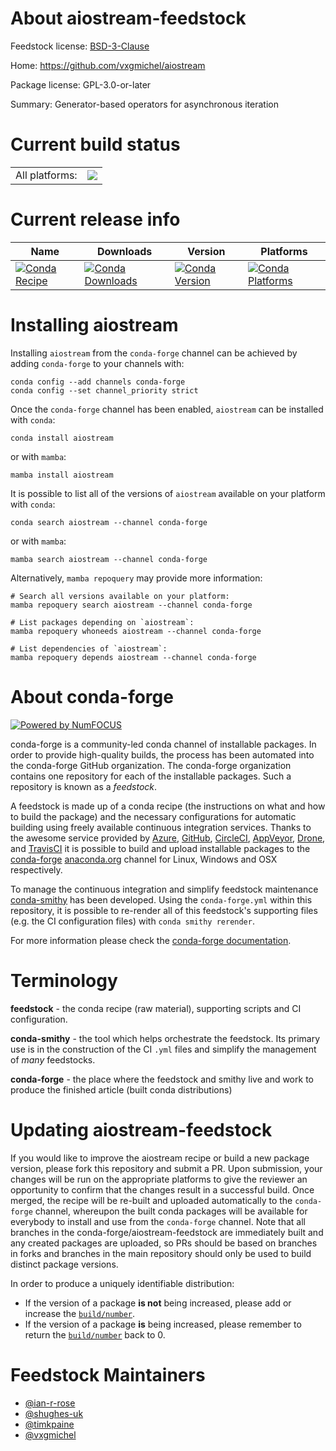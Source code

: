 About aiostream-feedstock
=========================

Feedstock license: [BSD-3-Clause](https://github.com/conda-forge/aiostream-feedstock/blob/main/LICENSE.txt)

Home: https://github.com/vxgmichel/aiostream

Package license: GPL-3.0-or-later

Summary: Generator-based operators for asynchronous iteration

Current build status
====================


<table><tr><td>All platforms:</td>
    <td>
      <a href="https://dev.azure.com/conda-forge/feedstock-builds/_build/latest?definitionId=13298&branchName=main">
        <img src="https://dev.azure.com/conda-forge/feedstock-builds/_apis/build/status/aiostream-feedstock?branchName=main">
      </a>
    </td>
  </tr>
</table>

Current release info
====================

| Name | Downloads | Version | Platforms |
| --- | --- | --- | --- |
| [![Conda Recipe](https://img.shields.io/badge/recipe-aiostream-green.svg)](https://anaconda.org/conda-forge/aiostream) | [![Conda Downloads](https://img.shields.io/conda/dn/conda-forge/aiostream.svg)](https://anaconda.org/conda-forge/aiostream) | [![Conda Version](https://img.shields.io/conda/vn/conda-forge/aiostream.svg)](https://anaconda.org/conda-forge/aiostream) | [![Conda Platforms](https://img.shields.io/conda/pn/conda-forge/aiostream.svg)](https://anaconda.org/conda-forge/aiostream) |

Installing aiostream
====================

Installing `aiostream` from the `conda-forge` channel can be achieved by adding `conda-forge` to your channels with:

```
conda config --add channels conda-forge
conda config --set channel_priority strict
```

Once the `conda-forge` channel has been enabled, `aiostream` can be installed with `conda`:

```
conda install aiostream
```

or with `mamba`:

```
mamba install aiostream
```

It is possible to list all of the versions of `aiostream` available on your platform with `conda`:

```
conda search aiostream --channel conda-forge
```

or with `mamba`:

```
mamba search aiostream --channel conda-forge
```

Alternatively, `mamba repoquery` may provide more information:

```
# Search all versions available on your platform:
mamba repoquery search aiostream --channel conda-forge

# List packages depending on `aiostream`:
mamba repoquery whoneeds aiostream --channel conda-forge

# List dependencies of `aiostream`:
mamba repoquery depends aiostream --channel conda-forge
```


About conda-forge
=================

[![Powered by
NumFOCUS](https://img.shields.io/badge/powered%20by-NumFOCUS-orange.svg?style=flat&colorA=E1523D&colorB=007D8A)](https://numfocus.org)

conda-forge is a community-led conda channel of installable packages.
In order to provide high-quality builds, the process has been automated into the
conda-forge GitHub organization. The conda-forge organization contains one repository
for each of the installable packages. Such a repository is known as a *feedstock*.

A feedstock is made up of a conda recipe (the instructions on what and how to build
the package) and the necessary configurations for automatic building using freely
available continuous integration services. Thanks to the awesome service provided by
[Azure](https://azure.microsoft.com/en-us/services/devops/), [GitHub](https://github.com/),
[CircleCI](https://circleci.com/), [AppVeyor](https://www.appveyor.com/),
[Drone](https://cloud.drone.io/welcome), and [TravisCI](https://travis-ci.com/)
it is possible to build and upload installable packages to the
[conda-forge](https://anaconda.org/conda-forge) [anaconda.org](https://anaconda.org/)
channel for Linux, Windows and OSX respectively.

To manage the continuous integration and simplify feedstock maintenance
[conda-smithy](https://github.com/conda-forge/conda-smithy) has been developed.
Using the ``conda-forge.yml`` within this repository, it is possible to re-render all of
this feedstock's supporting files (e.g. the CI configuration files) with ``conda smithy rerender``.

For more information please check the [conda-forge documentation](https://conda-forge.org/docs/).

Terminology
===========

**feedstock** - the conda recipe (raw material), supporting scripts and CI configuration.

**conda-smithy** - the tool which helps orchestrate the feedstock.
                   Its primary use is in the construction of the CI ``.yml`` files
                   and simplify the management of *many* feedstocks.

**conda-forge** - the place where the feedstock and smithy live and work to
                  produce the finished article (built conda distributions)


Updating aiostream-feedstock
============================

If you would like to improve the aiostream recipe or build a new
package version, please fork this repository and submit a PR. Upon submission,
your changes will be run on the appropriate platforms to give the reviewer an
opportunity to confirm that the changes result in a successful build. Once
merged, the recipe will be re-built and uploaded automatically to the
`conda-forge` channel, whereupon the built conda packages will be available for
everybody to install and use from the `conda-forge` channel.
Note that all branches in the conda-forge/aiostream-feedstock are
immediately built and any created packages are uploaded, so PRs should be based
on branches in forks and branches in the main repository should only be used to
build distinct package versions.

In order to produce a uniquely identifiable distribution:
 * If the version of a package **is not** being increased, please add or increase
   the [``build/number``](https://docs.conda.io/projects/conda-build/en/latest/resources/define-metadata.html#build-number-and-string).
 * If the version of a package **is** being increased, please remember to return
   the [``build/number``](https://docs.conda.io/projects/conda-build/en/latest/resources/define-metadata.html#build-number-and-string)
   back to 0.

Feedstock Maintainers
=====================

* [@ian-r-rose](https://github.com/ian-r-rose/)
* [@shughes-uk](https://github.com/shughes-uk/)
* [@timkpaine](https://github.com/timkpaine/)
* [@vxgmichel](https://github.com/vxgmichel/)

